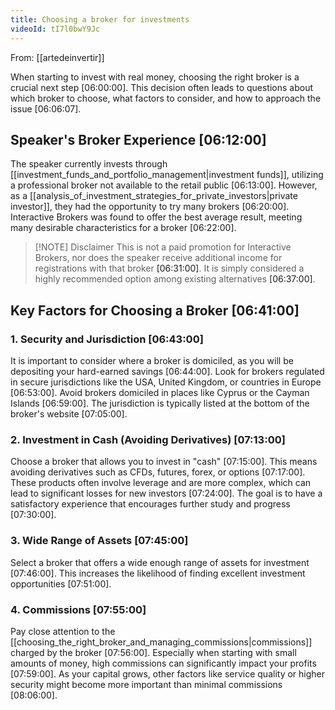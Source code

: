 ```yaml
---
title: Choosing a broker for investments
videoId: tI7l0bwY9Jc
---
```


From: [[artedeinvertir]] <br/> 

When starting to invest with real money, choosing the right broker is a crucial next step <a class="yt-timestamp" data-t="06:00:00">[06:00:00]</a>. This decision often leads to questions about which broker to choose, what factors to consider, and how to approach the issue <a class="yt-timestamp" data-t="06:06:07">[06:06:07]</a>.

## Speaker's Broker Experience <a class="yt-timestamp" data-t="06:12:00">[06:12:00]</a>

The speaker currently invests through [[investment_funds_and_portfolio_management|investment funds]], utilizing a professional broker not available to the retail public <a class="yt-timestamp" data-t="06:13:00">[06:13:00]</a>. However, as a [[analysis_of_investment_strategies_for_private_investors|private investor]], they had the opportunity to try many brokers <a class="yt-timestamp" data-t="06:20:00">[06:20:00]</a>. Interactive Brokers was found to offer the best average result, meeting many desirable characteristics for a broker <a class="yt-timestamp" data-t="06:22:00">[06:22:00]</a>.

> [!NOTE] Disclaimer
> This is not a paid promotion for Interactive Brokers, nor does the speaker receive additional income for registrations with that broker <a class="yt-timestamp" data-t="06:31:00">[06:31:00]</a>. It is simply considered a highly recommended option among existing alternatives <a class="yt-timestamp" data-t="06:37:00">[06:37:00]</a>.

## Key Factors for Choosing a Broker <a class="yt-timestamp" data-t="06:41:00">[06:41:00]</a>

### 1. Security and Jurisdiction <a class="yt-timestamp" data-t="06:43:00">[06:43:00]</a>
It is important to consider where a broker is domiciled, as you will be depositing your hard-earned savings <a class="yt-timestamp" data-t="06:44:00">[06:44:00]</a>. Look for brokers regulated in secure jurisdictions like the USA, United Kingdom, or countries in Europe <a class="yt-timestamp" data-t="06:53:00">[06:53:00]</a>. Avoid brokers domiciled in places like Cyprus or the Cayman Islands <a class="yt-timestamp" data-t="06:59:00">[06:59:00]</a>. The jurisdiction is typically listed at the bottom of the broker's website <a class="yt-timestamp" data-t="07:05:00">[07:05:00]</a>.

### 2. Investment in Cash (Avoiding Derivatives) <a class="yt-timestamp" data-t="07:13:00">[07:13:00]</a>
Choose a broker that allows you to invest in "cash" <a class="yt-timestamp" data-t="07:15:00">[07:15:00]</a>. This means avoiding derivatives such as CFDs, futures, forex, or options <a class="yt-timestamp" data-t="07:17:00">[07:17:00]</a>. These products often involve leverage and are more complex, which can lead to significant losses for new investors <a class="yt-timestamp" data-t="07:24:00">[07:24:00]</a>. The goal is to have a satisfactory experience that encourages further study and progress <a class="yt-timestamp" data-t="07:30:00">[07:30:00]</a>.

### 3. Wide Range of Assets <a class="yt-timestamp" data-t="07:45:00">[07:45:00]</a>
Select a broker that offers a wide enough range of assets for investment <a class="yt-timestamp" data-t="07:46:00">[07:46:00]</a>. This increases the likelihood of finding excellent investment opportunities <a class="yt-timestamp" data-t="07:51:00">[07:51:00]</a>.

### 4. Commissions <a class="yt-timestamp" data-t="07:55:00">[07:55:00]</a>
Pay close attention to the [[choosing_the_right_broker_and_managing_commissions|commissions]] charged by the broker <a class="yt-timestamp" data-t="07:56:00">[07:56:00]</a>. Especially when starting with small amounts of money, high commissions can significantly impact your profits <a class="yt-timestamp" data-t="07:59:00">[07:59:00]</a>. As your capital grows, other factors like service quality or higher security might become more important than minimal commissions <a class="yt-timestamp" data-t="08:06:00">[08:06:00]</a>.